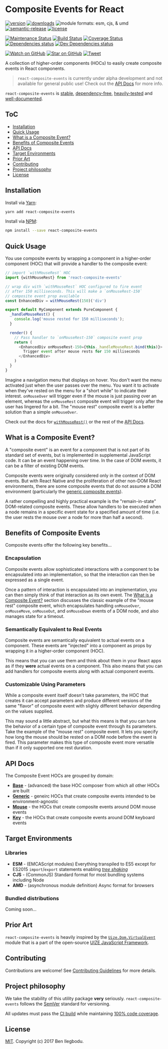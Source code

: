 # Composite Events for React

[![version](https://img.shields.io/npm/v/react-composite-events.svg)](http://npm.im/react-composite-events)
[![downloads](https://img.shields.io/npm/dt/react-composite-events.svg)](http://npm-stat.com/charts.html?package=react-composite-events&from=2017-07-18)
![module formats: esm, cjs, & umd](https://img.shields.io/badge/module%20formats-ems%2C%20cjs%2C%20umd-green.svg)
[![semantic-release](https://img.shields.io/badge/%20%20%F0%9F%93%A6%F0%9F%9A%80-semantic--release-e10079.svg)](https://github.com/semantic-release/semantic-release)
[![license](https://img.shields.io/github/license/benmvp/react-composite-events.svg)](LICENSE)

[![Maintenance Status](https://img.shields.io/badge/status-maintained-brightgreen.svg)](https://github.com/benmvp/react-composite-events/pulse)
[![Build Status](https://travis-ci.org/benmvp/react-composite-events.svg?branch=master)](https://travis-ci.org/benmvp/react-composite-events)
[![Coverage Status](https://coveralls.io/repos/github/benmvp/react-composite-events/badge.svg?branch=master)](https://coveralls.io/github/benmvp/react-composite-events?branch=master)
[![Dependencies status](https://img.shields.io/david/benmvp/react-composite-events.svg)](https://david-dm.org/benmvp/react-composite-events#info=dependencies)
[![Dev Dependencies status](https://img.shields.io/david/dev/benmvp/react-composite-events.svg)](https://david-dm.org/benmvp/react-composite-events#info=devDependencies)

[![Watch on GitHub](https://img.shields.io/github/watchers/benmvp/react-composite-events.svg?style=social)](https://github.com/benmvp/react-composite-events/watchers)
[![Star on GitHub](https://img.shields.io/github/stars/benmvp/react-composite-events.svg?style=social)](https://github.com/benmvp/react-composite-events/stargazers)
[![Tweet](https://img.shields.io/twitter/url/https/github.com/benmvp/react-composite-events.svg?style=social)](https://twitter.com/intent/tweet?text=Check%20out%20react-composite-events%20by%20%40benmvp!%0A%0Ahttps%3A%2F%2Fgithub.com%2Fbenmvp%2Freact-composite-events)

A collection of higher-order components (HOCs) to easily create composite events in React components.

> `react-composite-events` is currently under alpha development and not available for general public use! Check out the [API Docs](#api-docs) for more info.

`react-composite-events` is [stable](https://travis-ci.org/benmvp/react-composite-events), [dependency-free](https://david-dm.org/benmvp/react-composite-events#info=dependencies), [heavily-tested](https://coveralls.io/github/benmvp/react-composite-events?branch=master) and [well-documented](#api-docs).

## ToC

- [Installation](#installation)
- [Quick Usage](#quick-usage)
- [What is a Composite Event?](#what-is-a-composite-event)
- [Benefits of Composite Events](#benefits-of-composite-events)
- [API Docs](#api-docs)
- [Target Environments](#target-environments)
- [Prior Art](#prior-art)
- [Contributing](CONTRIBUTING.md)
- [Project philosophy](#project-philosophy)
- [License](LICENSE)

## Installation

Install via [Yarn](https://yarnpkg.com/lang/en/docs/managing-dependencies/):

```sh
yarn add react-composite-events
```

Install via [NPM](https://docs.npmjs.com/getting-started/installing-npm-packages-locally):

```sh
npm install --save react-composite-events
```

## Quick Usage

You use composite events by wrapping a component in a higher-order component (HOC) that will provide a handler to the composite event:

```js
// import `withMouseRest` HOC
import {withMouseRest} from 'react-composite-events'

// wrap div with `withMouseRest` HOC configured to fire event
// after 150 milliseconds. This will make a `onMouseRest-150`
// composite event prop available
const EnhancedDiv = withMouseRest(150)('div')

export default MyComponent extends PureComponent {
  _handleMouseRest() {
    console.log('mouse rested for 150 milliseconds');
  }

  render() {
    // Pass handler to `onMouseRest-150` composite event prop
    return (
      <EnhancedDiv onMouseRest-150={this._handleMouseRest.bind(this)}>
        Trigger event after mouse rests for 150 milliseconds
      </EnhancedDiv>
    )
  }
}
```

Imagine a navigation menu that displays on hover. You don't want the menu activated just when the user passes over the menu. You want it to activate when they've rested on the menu for a "short while" to indicate their interest. `onMouseOver` will trigger even if the mouse is just passing over an element, whereas the `onMouseRest` composite event will trigger only after the user has lingered for a bit. The "mouse rest" composite event is a better solution than a simple `onMouseOver`.

Check out the docs for [`withMouseRest()`](src/mouse.md/#withmouserest) or the rest of the [API Docs](#api-docs).

## What is a Composite Event?

A "composite event" is an event for a component that is not part of its standard set of events, but is implemented in supplemental JavaScript code. It can be an event happening over time. In the case of DOM events, it can be a filter of existing DOM events.

Composite events were originally considered only in the context of DOM events. But with React Native and the proliferation of other non-DOM React environments, there are some composite events that do not assume a DOM environment (particularly the [generic composite events](src/generic.md)).

A rather compelling and highly practical example is the "remain-in-state" DOM-related composite events. These allow handlers to be executed when a node remains in a specific event state for a specified amount of time (i.e. the user rests the mouse over a node for more than half a second).

## Benefits of Composite Events

Composite events offer the following key benefits...

### Encapsulation

Composite events allow sophisticated interactions with a component to be encapsulated into an implementation, so that the interaction can then be expressed as a single event.

Once a pattern of interaction is encapsulated into an implementation, you can then simply think of that interaction as its own event. The [What is a Composite Event?](#what-is-a-composite-event) section discusses the classic example of the "mouse rest" composite event, which encapsulates handling `onMouseOver`, `onMouseMove`, `onMouseOut`, and `onMouseDown` events of a DOM node, and also manages state for a timeout.

### Semantically Equivalent to Real Events

Composite events are semantically equivalent to actual events on a component. These events are "injected" into a component as props by wrapping it in a higher-order component (HOC).

This means that you can use them and think about them in your React apps as if they **were** actual events on a component. This also means that you can add handlers for composite events along with actual component events.

### Customizable Using Parameters

While a composite event itself doesn't take parameters, the HOC that creates it can accept parameters and produce different versions of the same "flavor" of composite event with slighly different behavior depending on the values supplied.

This may sound a little abstract, but what this means is that you can tune the behavior of a certain type of composite event through its parameters. Take the example of the "mouse rest" composite event. It lets you specify how long the mouse should be rested on a DOM node before the event is fired. This parameter makes this type of composite event more versatile than if it only supported one rest duration.

## API Docs

The Composite Event HOCs are grouped by domain:

- [**Base**](src/compose.md) - (advanced) the base HOC composer from which all other HOCs are built
- [**Generic**](src/generic.md) - geneirc HOCs that create composite events intended to be environment-agnostic
- [**Mouse**](src/mouse.md) - the HOCs that create composite events around DOM mouse events
- [**Key**](src/key.md) - the HOCs that create composite events around DOM keyboard events

## Target Environments

### Libraries

- **ESM** - (EMCAScript modules) Everything transpiled to ES5 except for ES2015 `import`/`export` statements enabling [_tree shaking_](https://webpack.js.org/guides/tree-shaking/)
- **CJS** - (CommonJS) Standard format for most bundling systems including Node
- **AMD** - (asynchronous module definition) Async format for browsers

### Bundled distributions

Coming soon...

## Prior Art

`react-composite-events` is heavily inspired by the [`Uize.Dom.VirtualEvent`](https://github.com/UIZE/UIZE-JavaScript-Framework/blob/master/site-source/js/Uize/Dom/VirtualEvent.js) module that is a part of the open-source [UIZE JavaScript Framework](https://github.com/UIZE/UIZE-JavaScript-Framework). 

## Contributing

Contributions are welcome! See [Contributing Guidelines](CONTRIBUTING.md) for more details.

## Project philosophy

We take the stability of this utility package **very** seriously. `react-composite-events` follows the [SemVer](http://semver.org/) standard for versioning.

All updates must pass the [CI build](https://travis-ci.org/benmvp/react-composite-events) while maintaining [100% code coverage](https://coveralls.io/github/benmvp/react-composite-events).

## License

[MIT](LICENSE). Copyright (c) 2017 Ben Ilegbodu.
